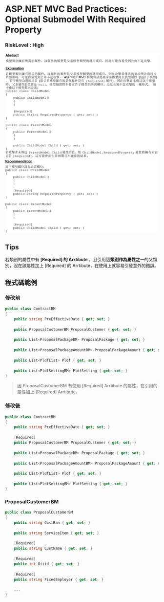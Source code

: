 # <span>ASP.NET</span> MVC Bad Practices: Optional Submodel With Required Property

### RiskLevel : High

![ASP.NET_MVC_Bad_Practices_Optional_Submodel_With_Required_Property_1](/Fortify/High/ASP.NET_MVC_Bad_Practices_Optional_Submodel_With_Required_Property/ASP.NET_MVC_Bad_Practices_Optional_Submodel_With_Required_Property_1.png "ASP.NET_MVC_Bad_Practices_Optional_Submodel_With_Required_Property")
![ASP.NET_MVC_Bad_Practices_Optional_Submodel_With_Required_Property_2](/Fortify/High/ASP.NET_MVC_Bad_Practices_Optional_Submodel_With_Required_Property/ASP.NET_MVC_Bad_Practices_Optional_Submodel_With_Required_Property_2.png "ASP.NET_MVC_Bad_Practices_Optional_Submodel_With_Required_Property")

## Tips
若類別的屬性中有 **[Required] 的 Arrtibute** ，且引用這**類別作為屬性之一**的父類別，沒在該屬性加上 [Required] 的 Arrtibute，在使用上就容易引發意外的錯誤。

## 程式碼範例

### 修改前

``` C#
public class ContractBM
{
    public string PreEffectiveDate { get; set; }

    public ProposalCustomerBM ProposalCustomer { get; set; }

    public List<ProposalPackageBM> ProposalPackage { get; set; }

    public List<ProposalPackageAmountBM> ProposalPackageAmount { get; set; }

    public List<PldfList> Pldf { get; set; }

    public List<PldfSettingBM> PldfSetting { get; set; }
}
```

> 因 ProposalCustomerBM 有使用 [Required] Arrtibute 的屬性，在引用的屬性加上 [Required] Arrtibute。

### 修改後

```C#
public class ContractBM
{
    public string PreEffectiveDate { get; set; }

    [Required]
    public ProposalCustomerBM ProposalCustomer { get; set; }

    public List<ProposalPackageBM> ProposalPackage { get; set; }

    public List<ProposalPackageAmountBM> ProposalPackageAmount { get; set; }

    public List<PldfList> Pldf { get; set; }

    public List<PldfSettingBM> PldfSetting { get; set; }
}
```

### ProposalCustomerBM
```C#
public class ProposalCustomerBM
{
    public string CustBan { get; set; }

    public string ServiceItem { get; set; }

    [Required]
    public string CustName { get; set; }

    [Required]
    public int Oiiid { get; set; }

    [Required]
    public string FixedEmployer { get; set; }

    ...
}
```